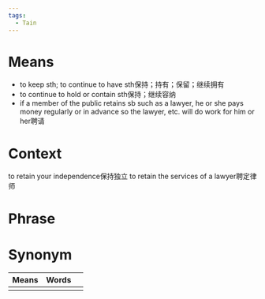 ```yaml
---
tags:
  - Tain
---
```

# Means
- to keep sth; to continue to have sth保持；持有；保留；继续拥有
- to continue to hold or contain sth保持；继续容纳
- if a member of the public retains sb such as a lawyer, he or she pays money regularly or in advance so the lawyer, etc. will do work for him or her聘请
# Context
to retain your independence保持独立
to retain the services of a lawyer聘定律师
# Phrase

# Synonym
| Means | Words |     |
| ----- | ----- | --- |
|       |       |     |
